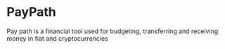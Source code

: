 # PayPath
Pay path is a financial tool used for budgeting, transferring and receiving money in fiat and cryptocurrencies
